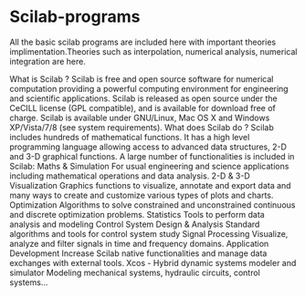 # Scilab-programs
All the basic scilab programs are included here with important theories implimentation.Theories such as interpolation, numerical analysis, numerical integration are here.

What is Scilab ?
Scilab is free and open source software for numerical computation providing a powerful computing environment for engineering and scientific applications. 
Scilab is released as open source under the CeCILL license (GPL compatible), and is available for download free of charge. Scilab is available under GNU/Linux, Mac OS X and Windows XP/Vista/7/8 (see system requirements).
What does Scilab do ?
Scilab includes hundreds of mathematical functions. It has a high level programming language allowing access to advanced data structures, 2-D and 3-D graphical functions. 
A large number of functionalities is included in Scilab:
Maths & Simulation
For usual engineering and science applications including mathematical operations and data analysis. 
2-D & 3-D Visualization
Graphics functions to visualize, annotate and export data and many ways to create and customize various types of plots and charts. 
Optimization
Algorithms to solve constrained and unconstrained continuous and discrete optimization problems. 
Statistics
Tools to perform data analysis and modeling 
Control System Design & Analysis
Standard algorithms and tools for control system study 
Signal Processing
Visualize, analyze and filter signals in time and frequency domains. 
Application Development
Increase Scilab native functionalities and manage data exchanges with external tools.
Xcos - Hybrid dynamic systems modeler and simulator
Modeling mechanical systems, hydraulic circuits, control systems...
